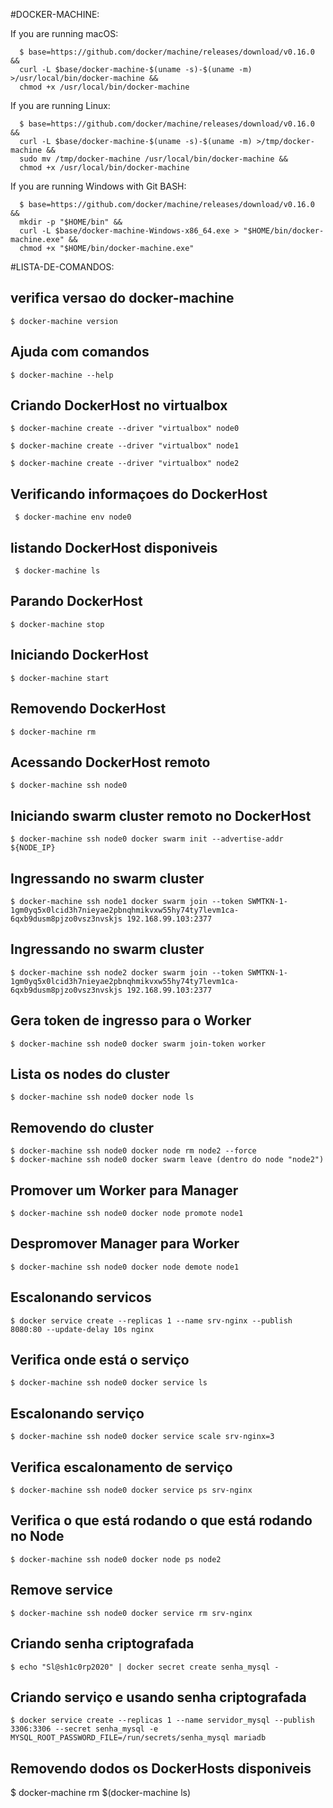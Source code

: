 #DOCKER-MACHINE:

If you are running macOS:

```
  $ base=https://github.com/docker/machine/releases/download/v0.16.0 &&
  curl -L $base/docker-machine-$(uname -s)-$(uname -m) >/usr/local/bin/docker-machine &&
  chmod +x /usr/local/bin/docker-machine
```

If you are running Linux:

```
  $ base=https://github.com/docker/machine/releases/download/v0.16.0 &&
  curl -L $base/docker-machine-$(uname -s)-$(uname -m) >/tmp/docker-machine &&
  sudo mv /tmp/docker-machine /usr/local/bin/docker-machine &&
  chmod +x /usr/local/bin/docker-machine
```

If you are running Windows with Git BASH:

```
  $ base=https://github.com/docker/machine/releases/download/v0.16.0 &&
  mkdir -p "$HOME/bin" &&
  curl -L $base/docker-machine-Windows-x86_64.exe > "$HOME/bin/docker-machine.exe" &&
  chmod +x "$HOME/bin/docker-machine.exe"
```

#LISTA-DE-COMANDOS:

## verifica versao do docker-machine

```$ docker-machine version```

## Ajuda com comandos

```$ docker-machine --help```

## Criando DockerHost no virtualbox

```
$ docker-machine create --driver "virtualbox" node0

$ docker-machine create --driver "virtualbox" node1

$ docker-machine create --driver "virtualbox" node2
```

## Verificando informaçoes do DockerHost

``` $ docker-machine env node0```

## listando DockerHost disponiveis

``` $ docker-machine ls```

## Parando DockerHost

```$ docker-machine stop```

## Iniciando DockerHost

```$ docker-machine start```

## Removendo DockerHost

```$ docker-machine rm ```

## Acessando DockerHost remoto

```$ docker-machine ssh node0```

## Iniciando swarm cluster remoto no DockerHost

```$ docker-machine ssh node0 docker swarm init --advertise-addr ${NODE_IP}```

## Ingressando no swarm cluster

```$ docker-machine ssh node1 docker swarm join --token SWMTKN-1-1gm0yq5x0lcid3h7nieyae2pbnqhmikvxw55hy74ty7levm1ca-6qxb9dusm8pjzo0vsz3nvskjs 192.168.99.103:2377```

## Ingressando no swarm cluster

```$ docker-machine ssh node2 docker swarm join --token SWMTKN-1-1gm0yq5x0lcid3h7nieyae2pbnqhmikvxw55hy74ty7levm1ca-6qxb9dusm8pjzo0vsz3nvskjs 192.168.99.103:2377```

## Gera token de ingresso para o Worker

```$ docker-machine ssh node0 docker swarm join-token worker```

## Lista os nodes do cluster

```$ docker-machine ssh node0 docker node ls```

## Removendo do cluster

```
$ docker-machine ssh node0 docker node rm node2 --force
$ docker-machine ssh node0 docker swarm leave (dentro do node "node2")
```

## Promover um Worker para Manager

```$ docker-machine ssh node0 docker node promote node1```

## Despromover Manager para Worker

```$ docker-machine ssh node0 docker node demote node1```

## Escalonando servicos

```$ docker service create --replicas 1 --name srv-nginx --publish 8080:80 --update-delay 10s nginx```

## Verifica onde está o serviço

```$ docker-machine ssh node0 docker service ls```

## Escalonando serviço

```$ docker-machine ssh node0 docker service scale srv-nginx=3```

## Verifica escalonamento de serviço

```$ docker-machine ssh node0 docker service ps srv-nginx```

## Verifica o que está rodando o que está rodando no Node

```$ docker-machine ssh node0 docker node ps node2```

## Remove service

```$ docker-machine ssh node0 docker service rm srv-nginx```

## Criando senha criptografada

```$ echo "Sl@sh1c0rp2020" | docker secret create senha_mysql -```

## Criando serviço e usando senha criptografada

```$ docker service create --replicas 1 --name servidor_mysql --publish 3306:3306 --secret senha_mysql -e MYSQL_ROOT_PASSWORD_FILE=/run/secrets/senha_mysql mariadb```

## Removendo dodos os DockerHosts disponiveis

$ docker-machine rm $(docker-machine ls)
